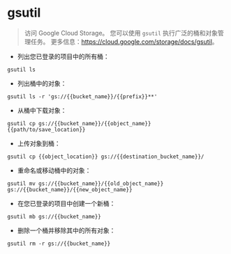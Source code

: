 # gsutil

> 访问 Google Cloud Storage。
> 您可以使用 `gsutil` 执行广泛的桶和对象管理任务。
> 更多信息：<https://cloud.google.com/storage/docs/gsutil>。

- 列出您已登录的项目中的所有桶：

`gsutil ls`

- 列出桶中的对象：

`gsutil ls -r 'gs://{{bucket_name}}/{{prefix}}**'`

- 从桶中下载对象：

`gsutil cp gs://{{bucket_name}}/{{object_name}} {{path/to/save_location}}`

- 上传对象到桶：

`gsutil cp {{object_location}} gs://{{destination_bucket_name}}/`

- 重命名或移动桶中的对象：

`gsutil mv gs://{{bucket_name}}/{{old_object_name}} gs://{{bucket_name}}/{{new_object_name}}`

- 在您已登录的项目中创建一个新桶：

`gsutil mb gs://{{bucket_name}}`

- 删除一个桶并移除其中的所有对象：

`gsutil rm -r gs://{{bucket_name}}`